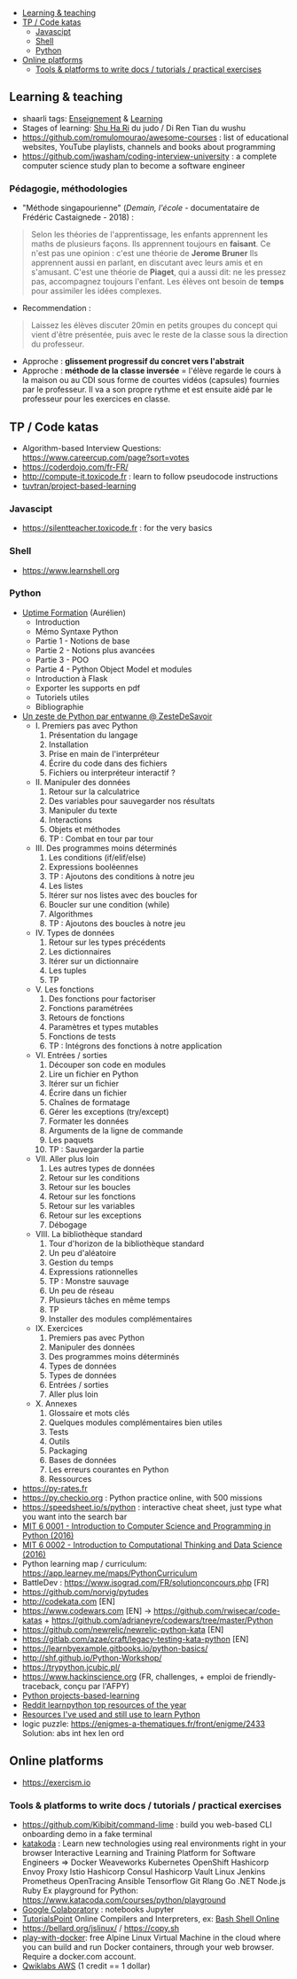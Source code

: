 <!-- To update this Table Of Contents:
    markdown-toc --indent "    " --maxdepth 3 -i Teaching.md
-->

<!-- toc -->

- [Learning & teaching](#learning--teaching)
- [TP / Code katas](#tp--code-katas)
    * [Javascipt](#javascipt)
    * [Shell](#shell)
    * [Python](#python)
- [Online platforms](#online-platforms)
    * [Tools & platforms to write docs / tutorials / practical exercises](#tools--platforms-to-write-docs--tutorials--practical-exercises)

<!-- tocstop -->

## Learning & teaching
- shaarli tags: [Enseignement](https://chezsoi.org/shaarli/?searchtags=Enseignement) & [Learning](https://chezsoi.org/shaarli/?searchtags=Learning)
- Stages of learning: [Shu Ha Ri](https://en.wikipedia.org/wiki/Shuhari) du judo / Di Ren Tian du wushu
- https://github.com/romulomourao/awesome-courses : list of educational websites, YouTube playlists, channels and books about programming
- https://github.com/jwasham/coding-interview-university : a complete computer science study plan to become a software engineer

### Pédagogie, méthodologies
* "Méthode singapourienne" (_Demain, l'école_ - documentataire de Frédéric Castaignede - 2018) :
> Selon les théories de l'apprentissage, les enfants apprennent les maths de plusieurs façons.
> Ils apprennent toujours en **faisant**.
> Ce n'est pas une opinion : c'est une théorie de **Jerome Bruner**
> Ils apprennent aussi en parlant, en discutant avec leurs amis et en s'amusant.
> C'est une théorie de **Piaget**, qui a aussi dit: ne les pressez pas, accompagnez toujours l'enfant.
> Les élèves ont besoin de **temps** pour assimiler les idées complexes.
* Recommendation :
> Laissez les élèves discuter 20min en petits groupes du concept qui vient d'être présentée,
> puis avec le reste de la classe sous la direction du professeur.
* Approche : **glissement progressif du concret vers l'abstrait**
* Approche : **méthode de la classe inversée** = l'élève regarde le cours à la maison ou au CDI
  sous forme de courtes vidéos (capsules) fournies par le professeur.
  Il va a son propre rythme et est ensuite aidé par le professeur pour les exercices en classe.

## TP / Code katas
* Algorithm-based Interview Questions: https://www.careercup.com/page?sort=votes
* https://coderdojo.com/fr-FR/
* http://compute-it.toxicode.fr : learn to follow pseudocode instructions
* [tuvtran/project-based-learning](https://github.com/tuvtran/project-based-learning/blob/master/README.md#python)

### Javascipt
* https://silentteacher.toxicode.fr : for the very basics

### Shell
- https://www.learnshell.org

### Python
- [Uptime Formation](https://python2021q1.uptime-formation.fr/) (Aurélien)
    * Introduction
    * Mémo Syntaxe Python
    * Partie 1 - Notions de base
    * Partie 2 - Notions plus avancées
    * Partie 3 - POO
    * Partie 4 - Python Object Model et modules
    * Introduction à Flask
    * Exporter les supports en pdf
    * Tutoriels utiles
    * Bibliographie
- [Un zeste de Python par entwanne @ ZesteDeSavoir](https://zestedesavoir.com/contenus/beta/2514/un-zeste-de-python/)
    * I. Premiers pas avec Python
        1. Présentation du langage
        2. Installation
        3. Prise en main de l'interpréteur
        4. Écrire du code dans des fichiers
        5. Fichiers ou interpréteur interactif ?
    * II. Manipuler des données
        1. Retour sur la calculatrice
        2. Des variables pour sauvegarder nos résultats
        3. Manipuler du texte
        4. Interactions
        5. Objets et méthodes
        6. TP : Combat en tour par tour
    * III. Des programmes moins déterminés
        1. Les conditions (if/elif/else)
        2. Expressions booléennes
        3. TP : Ajoutons des conditions à notre jeu
        4. Les listes
        5. Itérer sur nos listes avec des boucles for
        6. Boucler sur une condition (while)
        7. Algorithmes
        8. TP : Ajoutons des boucles à notre jeu
    * IV. Types de données
        1. Retour sur les types précédents
        2. Les dictionnaires
        3. Itérer sur un dictionnaire
        4. Les tuples
        5. TP
    * V. Les fonctions
        1. Des fonctions pour factoriser
        2. Fonctions paramétrées
        3. Retours de fonctions
        4. Paramètres et types mutables
        5. Fonctions de tests
        6. TP : Intégrons des fonctions à notre application
    * VI. Entrées / sorties
        1. Découper son code en modules
        2. Lire un fichier en Python
        3. Itérer sur un fichier
        4. Écrire dans un fichier
        5. Chaînes de formatage
        6. Gérer les exceptions (try/except)
        7. Formater les données
        8. Arguments de la ligne de commande
        9. Les paquets
        10. TP : Sauvegarder la partie
    * VII. Aller plus loin
        1. Les autres types de données
        2. Retour sur les conditions
        3. Retour sur les boucles
        4. Retour sur les fonctions
        5. Retour sur les variables
        6. Retour sur les exceptions
        7. Débogage
    * VIII. La bibliothèque standard
        1. Tour d'horizon de la bibliothèque standard
        2. Un peu d'aléatoire
        3. Gestion du temps
        4. Expressions rationnelles
        5. TP : Monstre sauvage
        6. Un peu de réseau
        7. Plusieurs tâches en même temps
        8. TP
        9. Installer des modules complémentaires
    * IX. Exercices
        1. Premiers pas avec Python
        2. Manipuler des données
        3. Des programmes moins déterminés
        4. Types de données
        5. Types de données
        6. Entrées / sorties
        7. Aller plus loin
    * X. Annexes
        1. Glossaire et mots clés
        2. Quelques modules complémentaires bien utiles
        3. Tests
        4. Outils
        5. Packaging
        6. Bases de données
        7. Les erreurs courantes en Python
        8. Ressources
- https://py-rates.fr
- https://py.checkio.org : Python practice online, with 500 missions
- https://speedsheet.io/s/python : interactive cheat sheet, just type what you want into the search bar
- [MIT 6 0001 - Introduction to Computer Science and Programming in Python (2016)](https://ocw.mit.edu/courses/electrical-engineering-and-computer-science/6-0001-introduction-to-computer-science-and-programming-in-python-fall-2016/)
- [MIT 6 0002 - Introduction to Computational Thinking and Data Science (2016)](https://ocw.mit.edu/courses/electrical-engineering-and-computer-science/6-0002-introduction-to-computational-thinking-and-data-science-fall-2016/)
- Python learning map / curriculum: https://app.learney.me/maps/PythonCurriculum
- BattleDev : https://www.isograd.com/FR/solutionconcours.php [FR]
- https://github.com/norvig/pytudes
- http://codekata.com [EN]
- https://www.codewars.com [EN] -> https://github.com/rwisecar/code-katas + https://github.com/adrianeyre/codewars/tree/master/Python
- https://github.com/newrelic/newrelic-python-kata [EN]
- https://gitlab.com/azae/craft/legacy-testing-kata-python [EN]
- https://learnbyexample.gitbooks.io/python-basics/
- http://shf.github.io/Python-Workshop/
- https://trypython.jcubic.pl/
- https://www.hackinscience.org (FR, challenges, + emploi de friendly-traceback, conçu par l'AFPY)
- [Python projects-based-learning](https://github.com/tuvtran/project-based-learning/blob/master/README.md#python)
- [Reddit learnpython top resources of the year](https://www.reddit.com/r/learnpython/top/?t=year)
- [Resources I've used and still use to learn Python](https://www.reddit.com/r/Python/comments/w2eowi/resources_ive_used_and_still_use_to_learn_python/)
- logic puzzle: https://enigmes-a-thematiques.fr/front/enigme/2433
Solution: abs int hex len ord


## Online platforms
- https://exercism.io

### Tools & platforms to write docs / tutorials / practical exercises
- https://github.com/Kibibit/command-lime : build you web-based CLI onboarding demo in a fake terminal
- [katakoda](https://katacoda.com) : Learn new technologies using real environments right in your browser
Interactive Learning and Training Platform for Software Engineers
=> Docker Weaveworks Kubernetes OpenShift Hashicorp Envoy Proxy Istio Hashicorp Consul Hashicorp Vault Linux Jenkins Prometheus OpenTracing Ansible Tensorflow Git Rlang Go .NET Node.js Ruby
Ex playground for Python: https://www.katacoda.com/courses/python/playground
- [Google Colaboratory](https://colab.research.google.com/notebooks/intro.ipynb) : notebooks Jupyter
- [TutorialsPoint](https://www.tutorialspoint.com/codingground.htm) Online Compilers and Interpreters,
  ex: [Bash Shell Online](https://www.tutorialspoint.com/unix_terminal_online.php)
- https://bellard.org/jslinux/ / https://copy.sh
- [play-with-docker](https://labs.play-with-docker.com): free Alpine Linux Virtual Machine in the cloud where you can build and run Docker containers,
  through your web browser. Require a docker.com account.
- [Qwiklabs AWS](https://run.qwiklab.com/catalog?cloud=AWS) (1 credit == 1 dollar)
